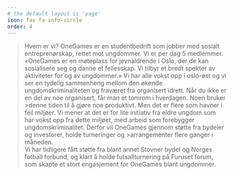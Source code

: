 ```yaml
---
# the default layout is 'page'
icon: fas fa-info-circle
order: 4
---
```


> Hvem er vi? 
>OneGames er en studentbedrift som jobber med sosialt entreprenørskap, rettet mot ungdommer. Vi er per dag 5 medlemmer.  
>«OneGames er en møteplass for jevnaldrende i Oslo, der de kan sosialisere seg og danne et fellesskap. Vi tilbyr et bredt spekter av aktiviteter for og av ungdommer.» 
>Vi har alle vokst opp i oslo-øst og vi ser en tydelig sammenheng mellom den økende ungdomskriminaliteten og fraværet fra organisert idrett. Når du ikke er en del av noe organisert, får man et tomrom i hverdagen. Noen bruker >denne tiden til å gjøre noe produktivt. Men det er flere som havner i feil miljøer. 
>Vi mener at det er for lite initiativ fra eldre ungdom som har vokst opp fra dette miljøet, med arbeid som forebygger ungdomskriminalitet. Derfor vil OneGames gjennom støtte fra bydeler og investorer, holde turneringer og >arrangementer flere ganger i måneden.  
>Vi har tidligere fått støtte fra blant annet Stovner bydel og Norges fotball forbund, og klart å holde futsallturnering på Furuset forum, som skapte et stort engasjement for OneGames blant ungdommer.
